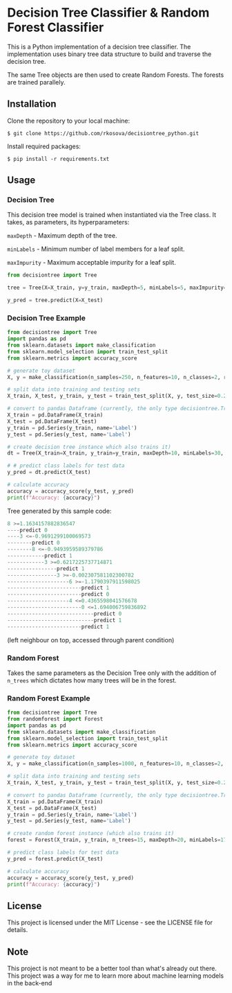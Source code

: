 # Decision Tree Classifier & Random Forest Classifier

This is a Python implementation of a decision tree classifier. The implementation uses binary tree data structure to build and traverse the decision tree.

The same Tree objects are then used to create Random Forests. The forests are trained parallely.

## Installation

Clone the repository to your local machine:

`$ git clone https://github.com/rkosova/decisiontree_python.git`

Install required packages:

`$ pip install -r requirements.txt`

## Usage

### Decision Tree

This decision tree model is trained when instantiated via the Tree class. It takes, as parameters, its hyperparameters:

`maxDepth` - Maximum depth of the tree.

`minLabels` - Minimum number of label members for a leaf split.

`maxImpurity` - Maximum acceptable impurity for a leaf split.  
  
```Python
from decisiontree import Tree

tree = Tree(X=X_train, y=y_train, maxDepth=5, minLabels=5, maxImpurity=0.1)

y_pred = tree.predict(X=X_test)
```

### Decision Tree Example

```Python
from decisiontree import Tree
import pandas as pd
from sklearn.datasets import make_classification
from sklearn.model_selection import train_test_split
from sklearn.metrics import accuracy_score

# generate toy dataset
X, y = make_classification(n_samples=250, n_features=10, n_classes=2, random_state=42)

# split data into training and testing sets
X_train, X_test, y_train, y_test = train_test_split(X, y, test_size=0.2, random_state=42)

# convert to pandas Dataframe (currently, the only type decisiontree.Tree accepts)
X_train = pd.DataFrame(X_train)
X_test = pd.DataFrame(X_test)
y_train = pd.Series(y_train, name='Label')
y_test = pd.Series(y_test, name='Label')

# create decision tree instance which also trains it)
dt = Tree(X_train=X_train, y_train=y_train, maxDepth=10, minLabels=30, maxImpurity=0.15)

# # predict class labels for test data
y_pred = dt.predict(X_test)

# calculate accuracy
accuracy = accuracy_score(y_test, y_pred)
print(f"Accuracy: {accuracy}")
```

Tree generated by this sample code:

```Python
8 >=1.1634157882836547
----predict 0
----3 <=-0.9691299100069573
--------predict 0
--------8 <=-0.9493959589379786
------------predict 1
------------3 >=0.6217225737714871
----------------predict 1
----------------3 >=-0.002307581102300782
--------------------6 >=-1.1790397911598025
------------------------predict 1
------------------------predict 0
--------------------4 <=0.4365598041576678
------------------------0 <=1.694006759836892
----------------------------predict 0
----------------------------predict 1
------------------------predict 1
```
(left neighbour on top, accessed through parent condition)

### Random Forest

Takes the same parameters as the Decision Tree only with the addition of `n_trees` which dictates how many trees will be in the forest.

### Random Forest Example

```Python
from decisiontree import Tree
from randomforest import Forest
import pandas as pd
from sklearn.datasets import make_classification
from sklearn.model_selection import train_test_split
from sklearn.metrics import accuracy_score

# generate toy dataset
X, y = make_classification(n_samples=1000, n_features=10, n_classes=2, random_state=42)

# split data into training and testing sets
X_train, X_test, y_train, y_test = train_test_split(X, y, test_size=0.2, random_state=42)

# convert to pandas Dataframe (currently, the only type decisiontree.Tree accepts)
X_train = pd.DataFrame(X_train)
X_test = pd.DataFrame(X_test)
y_train = pd.Series(y_train, name='Label')
y_test = pd.Series(y_test, name='Label')

# create random forest instance (which also trains it)
forest = Forest(X_train, y_train, n_trees=15, maxDepth=20, minLabels=17, maxImpurity=0.15)

# predict class labels for test data
y_pred = forest.predict(X_test)

# calculate accuracy
accuracy = accuracy_score(y_test, y_pred)
print(f"Accuracy: {accuracy}")
```

## License

This project is licensed under the MIT License - see the LICENSE file for details.

## Note

This project is not meant to be a better tool than what's already out there. This project was a way for me to learn more about machine learning models in the back-end
